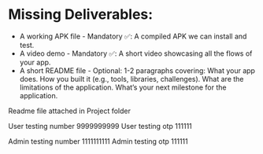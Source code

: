 # Missing Deliverables:
- A working APK file - Mandatory ✅: A compiled APK we can install and test.
- A video demo - Mandatory ✅: A short video showcasing all the flows of your app.
- A short README file - Optional: 1-2 paragraphs covering:
 What your app does.
 How you built it (e.g., tools, libraries, challenges).
 What are the limitations of the application.
 What’s your next milestone for the application.

Readme file attached in Project folder

User testing number 9999999999
User testing otp 111111

Admin testing number 1111111111
Admin testing otp 111111
